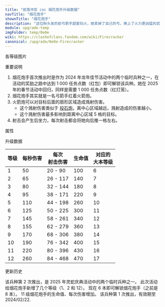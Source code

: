 ```yaml
---
title: "部落冲突 coc 烟花炮手升级数据"
navTitle: "烟花炮手"
shownTitle: "烟花炮手"
description: "这位粉头发的前弓箭手超爱玩火，她卖掉了自己的弓，换上了火力更凶猛的武器。烟花炮手会向离她最近的目标发射威力巨大、效果华丽的烟花，但每次攻击的后坐力会使她略微后退。她可以让农历新年的夜空变得绚丽多彩，但要记得别在她周围留下任何可燃物。"
module: upgrade-temp
imgFolder: temp/0e0e
wiki: https://clashofclans.fandom.com/wiki/Firecracker
canonical: /upgrade/0e0e-Firecracker
---
```


<UnitInfo :folder="$frontmatter.imgFolder" imgSrc="Firecracker_info.png" :imgAlt="$frontmatter.navTitle" :description="$frontmatter.description" />

<SmallTitle>各等级图片</SmallTitle>

<Panel>
    <UnitImgGroup :folder="$frontmatter.imgFolder">
        <UnitImg imgTitle="所有等级" imgSrc="Firecracker1.png" />
    </UnitImgGroup>
</Panel>

<SmallTitle>重要说明</SmallTitle>

1. 烟花炮手首次推出时是作为 2024 年龙年佳节活动中的两个临时兵种之一，在活动的奖励之路中达到 1 000 任务点数（红包）即可解锁该兵种。她在 2025 年的春节活动中回归，同样是需要 1 000 任务点数（红灯笼）。
2. 烟花炮手其实就是一名弓箭手扛着火箭炮。
3. 火箭炮可以对目标后面的扇形区域造成溅射伤害。
   - 这个溅射伤害类似于 [投石炮](/upgrade/030e-Scattershot)，离中心区域越远，溅射造成的伤害越小。
   - 这个溅射伤害最多影响到距离中心区域 5 格的目标。
4. 射击会产生后坐力，每次射击都会将她向后推一格左右。

<SmallTitle>属性</SmallTitle>

<UnitProperties>
    <UnitProperty pKey="攻击偏好" pValue="无" />
    <UnitProperty pKey="伤害类型" pValue="范围伤害" />
    <UnitProperty pKey="炮弹的伤害半径" pValue="5 格" />
    <UnitProperty pKey="攻击的目标" pValue="地面和空中目标" />
    <UnitProperty pKey="占据人口" pValue="10" />
    <UnitProperty pKey="移动速度" pValue="2.5 格/秒" />
    <UnitProperty pKey="攻击速度" pValue="1.8 秒/次" />
    <UnitProperty pKey="攻击距离" pValue="6 格" />
    <UnitProperty pKey="所需训练营等级" pValue="1" />
    <UnitProperty pKey="所需大本等级" pValue="6" />
    <UnitProperty pKey="训练时间" pValue="60" trainingSystem="2022" />
</UnitProperties>

<SmallTitle>升级数据</SmallTitle>

<UnitTable>

| 等级 | 每秒伤害 | 每次<br>射击伤害 | 生命值 |对应的<br>大本等级|
| ---- |   ---   |        ---      |   ---  |        ----     |
|   1  |    50   |      20 - 90    |   100  |         6       |
|   2  |    65   |     26 - 117    |   140  |         7       |
|   3  |    80   |     32 - 144    |   180  |         8       |
|   4  |    95   |     38 - 171    |   220  |         9       |
|   5  |   110   |     44 - 198    |   260  |        10       |
|   6  |   125   |     50 - 225    |   300  |        11       |
|   7  |   145   |     58 - 261    |   340  |        12       |
|   8  |   155   |     62 - 279    |   360  |        13       |
|   9  |   170   |     68 - 306    |   380  |        14       |
|  10  |   190   |     76 - 342    |   400  |        15       |
|  11  |   220   |     80 - 396    |   430  |        16       |
|  12  |   260   |     84 - 468    |   470  |        17       |
</UnitTable>

<SmallTitle>更新历史</SmallTitle>

<Timeline>
    <TimelineItem date="2025/02/07">
        <TimelineRow>该兵种第 2 次推出，是 2025 年灵蛇庆典活动中的两个临时兵种之一。</TimelineRow>
        <TimelineRow>此次活动给烟花炮手新增了几个等级（1、2 和 12）。</TimelineRow>
        <TimelineRow>现在 6 本即可解锁烟花炮手（之前是 8 本）。</TimelineRow>
        <TimelineRow>11 级烟花炮手的生命值、每次伤害增加。</TimelineRow>
    </TimelineItem>
    <TimelineItem date="2024/02/08">
        <TimelineRow>该兵种第 1 次推出，有效期至 2024/02/22.</TimelineRow>
    </TimelineItem>
    <TimelineItem :historyBottom="true" />
</Timeline>